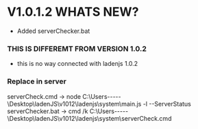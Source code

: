 # V1.0.1.2  WHATS NEW?

* Added serverChecker.bat

### THIS IS DIFFEREMT FROM VERSION 1.0.2

* this is no way connected with ladenjs 1.0.2

### Replace in server

serverCheck.cmd -> node C:\Users\----- \Desktop\ladenJS\v1012\ladenjs\system\main.js -l --ServerStatus
serverChecker.bat -> cmd /k C:\Users\----- \Desktop\ladenJS\v1012\ladenjs\system\serverCheck.cmd